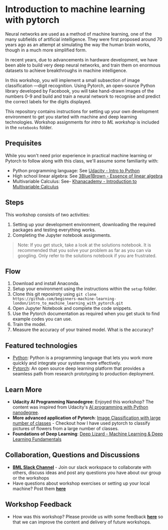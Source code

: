 # Introduction to machine learning with pytorch

Neural networks are used as a method of machine learning, one of the many subfields of artificial intelligence. They were first proposed around 70 years ago as an attempt at simulating the way the human brain works, though in a much more simplified form.

In recent years, due to advancements in hardware development, we have been able to build very deep neural networks, and train them on enormous datasets to achieve breakthroughs in machine intelligence.

In this workshop, you will implement a small subsection of image classification —digit recognition. Using Pytorch, an open-source Python library developed by Facebook, you will take hand-drawn images of the numbers 0-9 and build and train a neural network to recognise and predict the correct labels for the digits displayed.

This repository contains instructions for setting up your own development environment to get you started with machine and deep learning technologies. Workshop assignments for _intro to ML workshop_ is included in the `notebooks` folder.

## Prequisites

While you won't need prior experience in practical machine learning or Pytorch to follow along with this class, we'll assume some familiarity with:

- Python programming language: See [Udacity - Intro to Python](https://eu.udacity.com/course/introduction-to-python--ud1110)
- High school linear algebra: See [3Blue1Brown - Essence of linear algebra](https://www.youtube.com/watch?v=kjBOesZCoqc)
- Multivariable Calculus:  See- [Khanacademy - Introduction to Multivariable Calculus](https://www.khanacademy.org/math/multivariable-calculus)

## Steps

This workshop consists of two activities:

1. Setting up your development environment, downloading the required packages and testing everything works.
2. Completing the Jupyter notebook assignments.

> Note: If you get stuck, take a look at the solutions notebook. It is recommended that you solve your problem as far as you can via googling. Only refer to the solutions notebook if you are frustrated.

## Flow

1. Download and install Anaconda.
2. Setup your environment using the instructions within the `setup` folder.
3. Clone this git reposiroty using `git clone https://github.com/beginners-machine-learning-london/intro_to_machine_learning_with_pytorch.git`
4. Open Jupyter Notebook and complete the code snippets.
5. Use the Pytorch documentation as required when you get stuck to find example codes you can use.
6. Train the model.
7. Measure the accuracy of your trained model. What is the accuracy?

## Featured technologies

- [Python](https://www.python.org/): Python is a programming language that lets you work more quickly and integrate your systems more effectively.
- [Pytorch](https://pytorch.org/): An open source deep learning platform that provides a seamless path from research prototyping to production deployment.

## Learn More

- **Udacity AI Programming Nanodegree**: Enjoyed this workshop? The content was inspired from Udacity's [AI programming with Python nanodegree](https://eu.udacity.com/course/ai-programming-python-nanodegree--nd089).
- **More advanced application of Pytorch**: [Image Classification with large number of classes](https://github.com/Ali-Parandeh/Udacity_AI_Programming_Nanodegree/blob/master/Project%20-%20Create%20Your%20Own%20Image%20Classifier/Image%20Classifier%20Project.ipynb) - Checkout how I have used pytorch to classify pictures of flowers from a large number of classes.
- **Foundations of Deep Learning**: [Deep Lizard - Machine Learning & Deep Learning Fundamentals](https://deeplizard.com/learn/playlist/PLZbbT5o_s2xq7LwI2y8_QtvuXZedL6tQU)

## Collaboration, Questions and Discussions
- [**BML Slack Channel**](https://join.slack.com/t/beginnersmach-wlf5812/shared_invite/enQtNzAzODA4OTY3MTcyLWU2ZDMzNGU2YTQ4ZDk5ZjY3OTk1YWU2OGU5NWRmMjM1NzkwM2MwYjk5MDNhZWE1YWVmNzY1MjgzZDk4OGE1OGE) - Join our slack workspace to collaborate with others, discuss ideas and post any questions you have about our group or the workshops
- Have questions about workshop exercises or setting up your local machine? Post them [**here**](https://app.slack.com/client/TLQ81UB7A/CLHTZDGGZ)

## Workshop Feedback

- How was this workshop? Please provide us with some feedback [**here**](http://tiny.cc/BMLfeedback) so that we can improve the content and delivery of future workshops.
